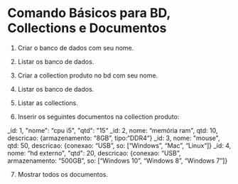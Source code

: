# Comando Básicos para BD, Collections e Documentos

1. Criar o banco de dados com seu nome.

2. Listar os banco de dados.

3. Criar a collection produto no bd com seu nome.

4. Listar os banco de dados.

5. Listar as collections.

6. Inserir os seguintes documentos na collection produto:

_id: 1, "nome": “cpu i5", "qtd": "15“
_id: 2, nome: “memória ram", qtd: 10, descricao: {armazenamento: “8GB”, tipo:“DDR4“}
_id: 3, nome: "mouse", qtd: 50, descricao: {conexao: “USB”, so: [“Windows”, “Mac”, “Linux“]}
_id: 4, nome: “hd externo", "qtd": 20, descricao: {conexao: “USB”, armazenamento: “500GB”, so: [“Windows 10”, “Windows 8”, “Windows 7”]}

7. Mostrar todos os documentos.
